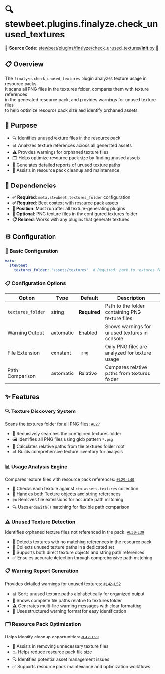 
# 🔍 stewbeet.plugins.finalyze.check_unused_textures

📄 **Source Code**: [stewbeet/plugins/finalyze/check_unused_textures/__init__.py](../../python_package/stewbeet/plugins/finalyze/check_unused_textures/__init__.py) 🔗

## 📋 Overview
The `finalyze.check_unused_textures` plugin analyzes texture usage in resource packs.<br>
It scans all PNG files in the textures folder, compares them with texture references<br>
in the generated resource pack, and provides warnings for unused texture files<br>
to help optimize resource pack size and identify orphaned assets.

## 🎯 Purpose
- 🔍 Identifies unused texture files in the resource pack
- 📊 Analyzes texture references across all generated assets
- ⚠️ Provides warnings for orphaned texture files
- 🗂️ Helps optimize resource pack size by finding unused assets
- 📝 Generates detailed reports of unused texture paths
- 🧹 Assists in resource pack cleanup and maintenance

## 🔗 Dependencies
- **✅ Required**: `meta.stewbeet.textures_folder` configuration
- **✅ Required**: Beet context with resource pack assets
- **📍 Position**: Must run after all texture-generating plugins
- **🔧 Optional**: PNG texture files in the configured textures folder
- **📋 Related**: Works with any plugins that generate textures

## ⚙️ Configuration

### 🎯 Basic Configuration
```yaml
meta:
  stewbeet:
    textures_folder: "assets/textures"  # Required: path to textures folder
```

### 📋 Configuration Options

| Option | Type | Default | Description |
|--------|------|---------|-------------|
| `textures_folder` | string | **Required** | Path to the folder containing PNG texture files |
| Warning Output | automatic | Enabled | Shows warnings for unused textures in console |
| File Extension | constant | `.png` | Only PNG files are analyzed for texture usage |
| Path Comparison | automatic | Relative | Compares relative paths from textures folder |

## ✨ Features

### 🔍 Texture Discovery System
Scans the textures folder for all PNG files: [`#L27`](../../python_package/stewbeet/plugins/finalyze/check_unused_textures/__init__.py#L27)
- 📁 Recursively searches the configured textures folder
- 🖼️ Identifies all PNG files using glob pattern `*.png`
- 📍 Calculates relative paths from the textures folder root
- 📊 Builds comprehensive texture inventory for analysis

### 📊 Usage Analysis Engine
Compares texture files with resource pack references: [`#L29-L40`](../../python_package/stewbeet/plugins/finalyze/check_unused_textures/__init__.py#L29-L40)
- 🔗 Checks each texture against `ctx.assets.textures` collection
- 🎯 Handles both Texture objects and string references
- ✂️ Removes file extensions for accurate path matching
- 🔍 Uses `endswith()` matching for flexible path comparison

### ⚠️ Unused Texture Detection
Identifies orphaned texture files not referenced in the pack: [`#L30-L39`](../../python_package/stewbeet/plugins/finalyze/check_unused_textures/__init__.py#L30-L39)
- 🚫 Detects textures with no matching references in the resource pack
- 📝 Collects unused texture paths in a dedicated set
- 🎯 Supports both direct texture objects and string path references
- ✅ Ensures accurate detection through comprehensive path matching

### 📋 Warning Report Generation
Provides detailed warnings for unused textures: [`#L42-L52`](../../python_package/stewbeet/plugins/finalyze/check_unused_textures/__init__.py#L42-L52)
- 📊 Sorts unused texture paths alphabetically for organized output
- 📍 Shows complete file paths relative to textures folder
- ⚠️ Generates multi-line warning messages with clear formatting
- 🎨 Uses structured warning format for easy identification

### 🗂️ Resource Pack Optimization
Helps identify cleanup opportunities: [`#L42-L59`](../../python_package/stewbeet/plugins/finalyze/check_unused_textures/__init__.py#L42-L59)
- 🧹 Assists in removing unnecessary texture files
- 📉 Helps reduce resource pack file size
- 🔍 Identifies potential asset management issues
- ✅ Supports resource pack maintenance and optimization workflows 

